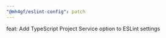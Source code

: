 ```yaml
---
"@mh4gf/eslint-config": patch
---
```


feat: Add TypeScript Project Service option to ESLint settings
